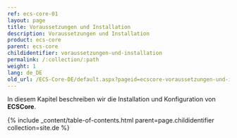 ```yaml
---
ref: ecs-core-01
layout: page
title: Voraussetzungen und Installation
description: Voraussetzungen und Installation
product: ecs-core
parent: ecs-core
childidentifier: voraussetzungen-und-installation
permalink: /:collection/:path
weight: 1
lang: de_DE
old_url: /ECS-Core-DE/default.aspx?pageid=ecscore-voraussetzungen-und-installation
---
```


In diesem Kapitel beschreiben wir die Installation und Konfiguration von **ECSCore**.

{% include _content/table-of-contents.html parent=page.childidentifier collection=site.de %}

